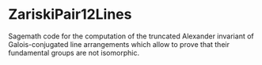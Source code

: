 # ZariskiPair12Lines
Sagemath code for the computation of the truncated Alexander invariant of Galois-conjugated line arrangements which allow to prove that their fundamental groups are not isomorphic.
